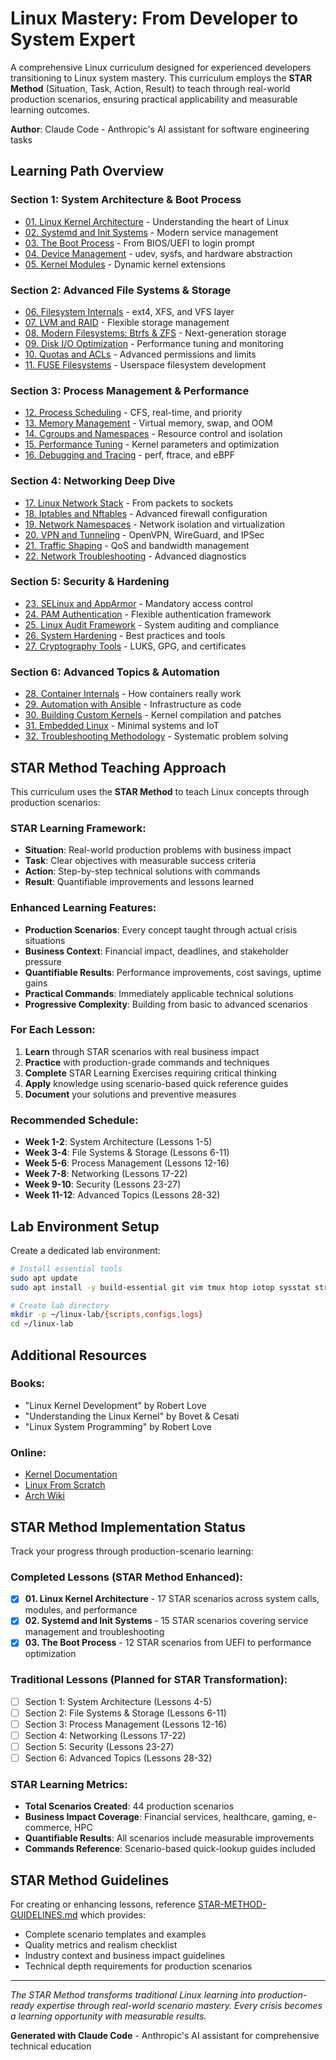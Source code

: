 # Linux Mastery: From Developer to System Expert

A comprehensive Linux curriculum designed for experienced developers transitioning to Linux system mastery. This curriculum employs the **STAR Method** (Situation, Task, Action, Result) to teach through real-world production scenarios, ensuring practical applicability and measurable learning outcomes.

**Author**: Claude Code - Anthropic's AI assistant for software engineering tasks

## Learning Path Overview

### Section 1: System Architecture & Boot Process
- [01. Linux Kernel Architecture](01-kernel-architecture.md) - Understanding the heart of Linux
- [02. Systemd and Init Systems](02-systemd-init.md) - Modern service management
- [03. The Boot Process](03-boot-process.md) - From BIOS/UEFI to login prompt
- [04. Device Management](04-device-management.md) - udev, sysfs, and hardware abstraction
- [05. Kernel Modules](05-kernel-modules.md) - Dynamic kernel extensions

### Section 2: Advanced File Systems & Storage
- [06. Filesystem Internals](06-filesystem-internals.md) - ext4, XFS, and VFS layer
- [07. LVM and RAID](07-lvm-raid.md) - Flexible storage management
- [08. Modern Filesystems: Btrfs & ZFS](08-btrfs-zfs.md) - Next-generation storage
- [09. Disk I/O Optimization](09-disk-optimization.md) - Performance tuning and monitoring
- [10. Quotas and ACLs](10-quotas-acls.md) - Advanced permissions and limits
- [11. FUSE Filesystems](11-fuse-filesystems.md) - Userspace filesystem development

### Section 3: Process Management & Performance
- [12. Process Scheduling](12-process-scheduling.md) - CFS, real-time, and priority
- [13. Memory Management](13-memory-management.md) - Virtual memory, swap, and OOM
- [14. Cgroups and Namespaces](14-cgroups-namespaces.md) - Resource control and isolation
- [15. Performance Tuning](15-performance-tuning.md) - Kernel parameters and optimization
- [16. Debugging and Tracing](16-debugging-tracing.md) - perf, ftrace, and eBPF

### Section 4: Networking Deep Dive
- [17. Linux Network Stack](17-network-stack.md) - From packets to sockets
- [18. Iptables and Nftables](18-iptables-nftables.md) - Advanced firewall configuration
- [19. Network Namespaces](19-network-namespaces.md) - Network isolation and virtualization
- [20. VPN and Tunneling](20-vpn-tunneling.md) - OpenVPN, WireGuard, and IPSec
- [21. Traffic Shaping](21-traffic-shaping.md) - QoS and bandwidth management
- [22. Network Troubleshooting](22-network-troubleshooting.md) - Advanced diagnostics

### Section 5: Security & Hardening
- [23. SELinux and AppArmor](23-selinux-apparmor.md) - Mandatory access control
- [24. PAM Authentication](24-pam-authentication.md) - Flexible authentication framework
- [25. Linux Audit Framework](25-audit-framework.md) - System auditing and compliance
- [26. System Hardening](26-hardening-practices.md) - Best practices and tools
- [27. Cryptography Tools](27-cryptography-tools.md) - LUKS, GPG, and certificates

### Section 6: Advanced Topics & Automation
- [28. Container Internals](28-containers-internals.md) - How containers really work
- [29. Automation with Ansible](29-automation-ansible.md) - Infrastructure as code
- [30. Building Custom Kernels](30-custom-kernels.md) - Kernel compilation and patches
- [31. Embedded Linux](31-embedded-linux.md) - Minimal systems and IoT
- [32. Troubleshooting Methodology](32-troubleshooting-methodology.md) - Systematic problem solving

## STAR Method Teaching Approach

This curriculum uses the **STAR Method** to teach Linux concepts through production scenarios:

### STAR Learning Framework:
- **Situation**: Real-world production problems with business impact
- **Task**: Clear objectives with measurable success criteria  
- **Action**: Step-by-step technical solutions with commands
- **Result**: Quantifiable improvements and lessons learned

### Enhanced Learning Features:
- **Production Scenarios**: Every concept taught through actual crisis situations
- **Business Context**: Financial impact, deadlines, and stakeholder pressure
- **Quantifiable Results**: Performance improvements, cost savings, uptime gains
- **Practical Commands**: Immediately applicable technical solutions
- **Progressive Complexity**: Building from basic to advanced scenarios

### For Each Lesson:
1. **Learn** through STAR scenarios with real business impact
2. **Practice** with production-grade commands and techniques
3. **Complete** STAR Learning Exercises requiring critical thinking
4. **Apply** knowledge using scenario-based quick reference guides
5. **Document** your solutions and preventive measures

### Recommended Schedule:
- **Week 1-2**: System Architecture (Lessons 1-5)
- **Week 3-4**: File Systems & Storage (Lessons 6-11)
- **Week 5-6**: Process Management (Lessons 12-16)
- **Week 7-8**: Networking (Lessons 17-22)
- **Week 9-10**: Security (Lessons 23-27)
- **Week 11-12**: Advanced Topics (Lessons 28-32)

## Lab Environment Setup

Create a dedicated lab environment:
```bash
# Install essential tools
sudo apt update
sudo apt install -y build-essential git vim tmux htop iotop sysstat strace ltrace

# Create lab directory
mkdir -p ~/linux-lab/{scripts,configs,logs}
cd ~/linux-lab
```

## Additional Resources

### Books:
- "Linux Kernel Development" by Robert Love
- "Understanding the Linux Kernel" by Bovet & Cesati
- "Linux System Programming" by Robert Love

### Online:
- [Kernel Documentation](https://www.kernel.org/doc/html/latest/)
- [Linux From Scratch](http://www.linuxfromscratch.org/)
- [Arch Wiki](https://wiki.archlinux.org/)

## STAR Method Implementation Status

Track your progress through production-scenario learning:

### Completed Lessons (STAR Method Enhanced):
- [x] **01. Linux Kernel Architecture** - 17 STAR scenarios across system calls, modules, and performance
- [x] **02. Systemd and Init Systems** - 15 STAR scenarios covering service management and troubleshooting  
- [x] **03. The Boot Process** - 12 STAR scenarios from UEFI to performance optimization

### Traditional Lessons (Planned for STAR Transformation):
- [ ] Section 1: System Architecture (Lessons 4-5)
- [ ] Section 2: File Systems & Storage (Lessons 6-11)
- [ ] Section 3: Process Management (Lessons 12-16)
- [ ] Section 4: Networking (Lessons 17-22)
- [ ] Section 5: Security (Lessons 23-27)
- [ ] Section 6: Advanced Topics (Lessons 28-32)

### STAR Learning Metrics:
- **Total Scenarios Created**: 44 production scenarios
- **Business Impact Coverage**: Financial services, healthcare, gaming, e-commerce, HPC
- **Quantifiable Results**: All scenarios include measurable improvements
- **Commands Reference**: Scenario-based quick-lookup guides included

## STAR Method Guidelines

For creating or enhancing lessons, reference [STAR-METHOD-GUIDELINES.md](STAR-METHOD-GUIDELINES.md) which provides:
- Complete scenario templates and examples
- Quality metrics and realism checklist  
- Industry context and business impact guidelines
- Technical depth requirements for production scenarios

---

*The STAR Method transforms traditional Linux learning into production-ready expertise through real-world scenario mastery. Every crisis becomes a learning opportunity with measurable results.*

**Generated with Claude Code** - Anthropic's AI assistant for comprehensive technical education